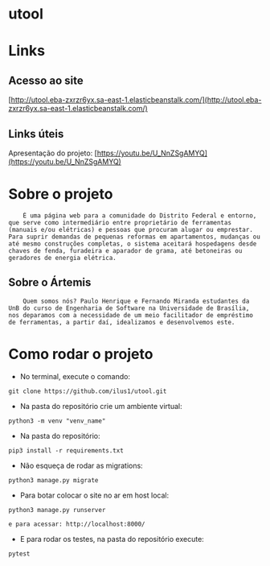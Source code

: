 # utool

# Links
 ## Acesso ao site
 [http://utool.eba-zxrzr6yx.sa-east-1.elasticbeanstalk.com/](http://utool.eba-zxrzr6yx.sa-east-1.elasticbeanstalk.com/)

## Links úteis

Apresentação do projeto: [https://youtu.be/U_NnZSgAMYQ](https://youtu.be/U_NnZSgAMYQ)

# Sobre o projeto

        É uma página web para a comunidade do Distrito Federal e entorno, que serve como intermediário entre proprietário de ferramentas (manuais e/ou elétricas) e pessoas que procuram alugar ou emprestar. Para suprir demandas de pequenas reformas em apartamentos, mudanças ou até mesmo construções completas, o sistema aceitará hospedagens desde chaves de fenda, furadeira e aparador de grama, até betoneiras ou geradores de energia elétrica.

## Sobre o Ártemis

        Quem somos nós? Paulo Henrique e Fernando Miranda estudantes da UnB do curso de Engenharia de Software na Universidade de Brasília, nos deparamos com a necessidade de um meio facilitador de empréstimo de ferramentas, a partir daí, idealizamos e desenvolvemos este.


# Como rodar o projeto

- No terminal, execute o comando:
```
git clone https://github.com/ilus1/utool.git
```
- Na pasta do repositório crie um ambiente virtual:
```
python3 -m venv "venv_name"
```
- Na pasta do repositório:
```
pip3 install -r requirements.txt
```
- Não esqueça de rodar as migrations:
```
python3 manage.py migrate
```
- Para botar colocar o site no ar em host local:

```
python3 manage.py runserver

e para acessar: http://localhost:8000/
```

- E para rodar os testes, na pasta do repositório execute:
```
pytest
```




